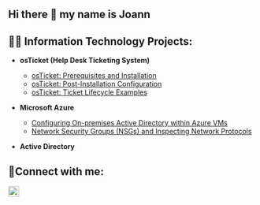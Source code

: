 ## Hi there 👋 my name is Joann
<h2>👨‍💻 Information Technology Projects:</h2>

- <b>osTicket (Help Desk Ticketing System)</b>
  - [osTicket: Prerequisites and Installation](https://github.com/joann-camacho/osticket-prereqs)
  - [osTicket: Post-Installation Configuration](https://github.com/joann-camacho/post-install-config)
  - [osTicket: Ticket Lifecycle Examples](https://github.com/joann-camacho/ticket-lifecycle)
- <b>Microsoft Azure</b>
  - [Configuring On-premises Active Directory within Azure VMs](https://github.com/joann-camacho/configure-ad)
  - [Network Security Groups (NSGs) and Inspecting Network Protocols](https://github.com/joann-camacho/azure-network-protocols)
  
- <b>Active Directory</b>


<h2>🤳Connect with me:</h2>

[<img align="left" alt="Joann | LinkedIn" width="22px" src="https://cdn.jsdelivr.net/npm/simple-icons@v3/icons/linkedin.svg" />][linkedin]

[linkedin]: https://linkedin.com/in/Josh
